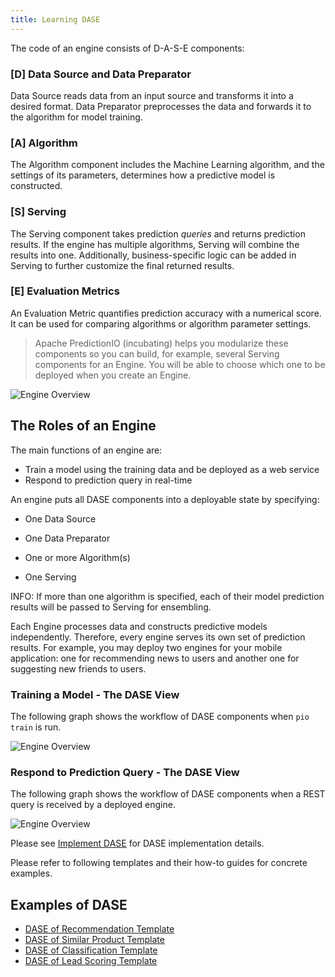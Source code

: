 ```yaml
---
title: Learning DASE
---
```


The code of an engine consists of D-A-S-E components:

### [D] Data Source and Data Preparator

Data Source reads data from an input source and transforms it into a desired
format. Data Preparator preprocesses the data and forwards it to the algorithm
for model training.

### [A] Algorithm

The Algorithm component includes the Machine Learning algorithm, and the
settings of its parameters, determines how a predictive model is constructed.

### [S] Serving

The Serving component takes prediction *queries* and returns prediction results.
If the engine has multiple algorithms, Serving will combine the results into
one. Additionally, business-specific logic can be added in Serving to further
customize the final returned results.

### [E] Evaluation Metrics

An Evaluation Metric quantifies prediction accuracy with a numerical score. It
can be used for comparing algorithms or algorithm parameter settings.

> Apache PredictionIO (incubating) helps you modularize these components so you
can build, for example, several Serving components for an Engine. You will be
able to choose which one to be deployed when you create an Engine.


![Engine Overview](/images/engineinstance-overview.png)

## The Roles of an Engine

The main functions of an engine are:

* Train a model using the training data and be deployed as a web service
* Respond to prediction query in real-time

An engine puts all DASE components into a deployable state by specifying:

* One Data Source

* One Data Preparator

* One or more Algorithm(s)

* One Serving

INFO: If more than one algorithm is specified, each of their model prediction
results will be passed to Serving for ensembling.

Each Engine processes data and constructs predictive models independently.
Therefore, every engine serves its own set of prediction results. For example,
you may deploy two engines for your mobile application: one for recommending
news to users and another one for suggesting new friends to users.

### Training a Model - The DASE View

The following graph shows the workflow of DASE components when `pio train` is run.

![Engine Overview](/images/engine-training.png)


### Respond to Prediction Query - The DASE View

The following graph shows the workflow of DASE components when a REST query is received by a deployed engine.

![Engine Overview](/images/engine-query.png)

Please see [Implement DASE](/customize/dase) for DASE implementation details.

Please refer to following templates and their how-to guides for concrete examples.

## Examples of DASE

- [DASE of Recommendation Template](/templates/recommendation/dase/)
- [DASE of Similar Product Template](/templates/similarproduct/dase/)
- [DASE of Classification Template](/templates/classification/dase/)
- [DASE of Lead Scoring Template](/templates/leadscoring/dase/)
